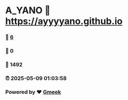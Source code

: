 # A_YANO :link: https://ayyyyano.github.io 
### :page_facing_up: [6](https://ayyyyano.github.io/tag.html) 
### :speech_balloon: 0 
### :hibiscus: 1492 
### :alarm_clock: 2025-05-09 01:03:58 
### Powered by :heart: [Gmeek](https://github.com/Meekdai/Gmeek)
